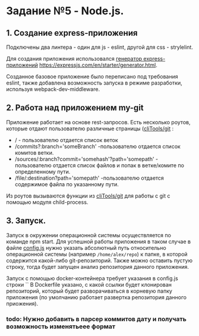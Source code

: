 # Задание №5 - Node.js.

## 1. Создание express-приложения

Подключены два линтера - один для js - eslint, другой для css - strylelint.

Для создания приложения использовался [генератор express-приложений](./client/README.md) https://expressjs.com/en/starter/generator.html.

Созданное базовое приложение было переписано под требования eslint, также добавлена возможность запуска в режиме разработки, используя webpack-dev-middleware.

## 2. Работа над приложением my-git

Приложение работает на основе rest-запросов. Есть несколько роутов, которые отдают пользователю различные страницы ([cliTools/git](../routes) :
  - / - пользователю отдается список веток
  - /commits?:branch='someBranch' -пользователю отдается список комитов ветки.
  - /sources/:branch?commit='somehash'?path='somepath' - пользователю отдается список файлов и попак в ветке/комите по определенному пути.
  - /file/:destination?path='somepath' -пользователю отдается содержимое файла по указанному пути.

Из роутов вызываются функции из [cliTools/git](../cliTools/git)   для работы с git с помощью модуля child-process.


## 3. Запуск. 

Запуск в окружении операционной системы осуществляется по команде npm start. Для успешной работы приложения в таком случае в файле [config.js](../config.js) нужно указать абсолютный путь относительно операционной системы (например `/home/alex/repo`) к папке, в которой содержится какой-либо git-репозиторий. Также можно оставить пустую строку, тогда будет запущен анализ репозитория данного приложения.

Запуск с помощью docker-контейнера требует указания в config.js строки `` В Dockerfile указано, с какой ссылки будет клонирован репозиторий, который будет разворачиваться в корневую папку приложения (по умолчанию работает развертка репозитория данного приожения). 

### todo: Нужно добавить в парсер коммитов дату и получать возможность изменятьеее формат
